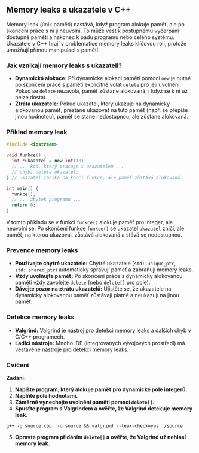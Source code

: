 ## Memory leaks a ukazatele v C++

Memory leak (únik paměti) nastává, když program alokuje paměť, ale po skončení práce s ní ji neuvolní. To může vést k postupnému vyčerpání dostupné paměti a nakonec k pádu programu nebo celého systému. Ukazatele v C++ hrají v problematice memory leaks klíčovou roli, protože umožňují přímou manipulaci s pamětí.

### Jak vznikají memory leaks s ukazateli?

* **Dynamická alokace:**  Při dynamické alokaci paměti pomocí `new` je nutné po skončení práce s pamětí explicitně volat `delete` pro její uvolnění. Pokud se `delete` nezavolá, paměť zůstane alokovaná, i když se k ní už nelze dostat.
* **Ztráta ukazatele:**  Pokud ukazatel, který ukazuje na dynamicky alokovanou paměť, přestane ukazovat na tuto paměť (např. se přepíše jinou hodnotou), paměť se stane nedostupnou, ale zůstane alokovaná.

### Příklad memory leak

```c++
#include <iostream>

void funkce() {
  int *ukazatel = new int(10);
  // ... kód, který pracuje s ukazatelem ...
  // chybí delete ukazatel; 
} // ukazatel zaniká na konci funkce, ale paměť zůstává alokovaná

int main() {
  funkce();
  // ... zbytek programu ...
  return 0;
}
```

V tomto příkladu se v  funkci `funkce()` alokuje paměť pro integer, ale neuvolní se. Po skončení funkce `funkce()` se ukazatel `ukazatel` zničí, ale paměť, na kterou ukazoval, zůstává alokovaná a stává se nedostupnou.

### Prevence memory leaks

* **Používejte chytré ukazatele:**  Chytré ukazatele (`std::unique_ptr`, `std::shared_ptr`) automaticky spravují paměť a zabraňují memory leaks.
* **Vždy uvolňujte paměť:**  Po skončení práce s dynamicky alokovanou pamětí vždy zavolejte `delete` (nebo `delete[]` pro pole).
* **Dávejte pozor na ztrátu ukazatelů:**  Ujistěte se, že ukazatele na dynamicky alokovanou paměť zůstávají platné a neukazují na jinou paměť.

### Detekce memory leaks

* **Valgrind:**  Valgrind je nástroj pro detekci memory leaks a dalších chyb v C/C++ programech.
* **Ladící nástroje:**  Mnoho IDE (integrovaných vývojových prostředí) má vestavěné nástroje pro detekci memory leaks.

### Cvičení

**Zadání:**

1. **Napište program, který alokuje paměť pro dynamické pole integerů.**
2. **Naplňte pole hodnotami.**
3. **Záměrně vynechejte uvolnění paměti pomocí `delete[]`.**
4. **Spusťte program s Valgrindem a ověřte, že Valgrind detekuje memory leak.** 
```shell
g++ -g source.cpp  -o source && valgrind --leak-check=yes ./source
``` 
5. **Opravte program přidáním `delete[]` a ověřte, že Valgrind už nehlásí memory leak.**
